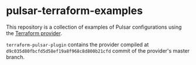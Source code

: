# pulsar-terraform-examples

This repository is a collection of examples of Pulsar configurations using the [Terraform provider](https://github.com/streamnative/terraform-provider-pulsar).

`terraform-pulsar-plugin` contains the provider compiled at `d9c035d80fbcfd5d58ef19a8f968c8d800b21cfd` commit of the provider's master branch.